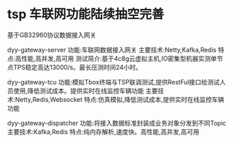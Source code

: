 # tsp 车联网功能陆续抽空完善
基于GB32960协议数据接入网关

dyy-gateway-server
	功能:车联网数据接入网关
	主要技术:Netty,Kafka,Redis
	特点:高性能,高并发,高可用
	测试简介:基于4c8g云虚拟主机,IO密集型机器实测单节点TPS稳定高达13000/s。最长压测时间24小时。
	
dyy-gateway-tcu
    功能:模拟Tbox终端与TSP联调测试,提供RestFul接口给测试人员使用,降低测试成本。提供实时在线监控车辆功能
	主要技术:Netty,Redis,Websocket
	特点:仿真模拟,降低测试成本,提供实时在线监控车辆功能
	
	
dyy-gateway-dispatcher
	功能:将接入数据标准封装成业务对象分发到不同Topic
	主要技术:Kafka,Redis
	特点:纯内存解析,速度快。高性能,高并发,高可用
